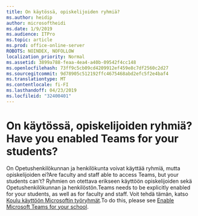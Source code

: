 ```yaml
---
title: On käytössä, opiskelijoiden ryhmiä?
ms.author: heidip
author: microsoftheidi
ms.date: 1/9/2019
ms.audience: ITPro
ms.topic: article
ms.prod: office-online-server
ROBOTS: NOINDEX, NOFOLLOW
localization_priority: Normal
ms.assetid: 3899a788-feaa-4ea4-a40b-09542f4cc148
ms.openlocfilehash: 73ff9c5cb09cd4209912ef459e8c7df2560c2d27
ms.sourcegitcommit: 9d78905c512192ffc4675468abd2efc5f2e4baf4
ms.translationtype: MT
ms.contentlocale: fi-FI
ms.lasthandoff: 04/23/2019
ms.locfileid: "32400401"
---
```

# <a name="have-you-enabled-teams-for-your-students"></a><span data-ttu-id="2513f-102">On käytössä, opiskelijoiden ryhmiä?</span><span class="sxs-lookup"><span data-stu-id="2513f-102">Have you enabled Teams for your students?</span></span>


<span data-ttu-id="2513f-103">On Opetushenkilökunnan ja henkilökunta voivat käyttää ryhmiä, mutta opiskelijoiden ei?</span><span class="sxs-lookup"><span data-stu-id="2513f-103">Are faculty and staff able to access Teams, but your students can't?</span></span> <span data-ttu-id="2513f-104">Ryhmien on otettava erikseen käyttöön opiskelijoiden sekä Opetushenkilökunnan ja henkilöstön.</span><span class="sxs-lookup"><span data-stu-id="2513f-104">Teams needs to be explicitly enabled for your students, as well as for faculty and staff.</span></span> <span data-ttu-id="2513f-105">Voit tehdä tämän, katso [Koulu käyttöön Microsoftin työryhmät](https://docs.microsoft.com/education/get-started/enable-microsoft-teams).</span><span class="sxs-lookup"><span data-stu-id="2513f-105">To do this, please see [Enable Microsoft Teams for your school](https://docs.microsoft.com/education/get-started/enable-microsoft-teams).</span></span>
  

